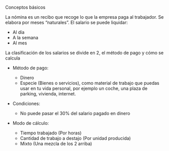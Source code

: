 Conceptos básicos

La nómina es un recibo que recoge lo que la empresa paga al trabajador. Se elabora por meses “naturales”. 
El salario se puede liquidar:
- Al día
- A la semana
- Al mes

La clasificación de los salarios se divide en 2, el método de pago y cómo se calcula

- Método de pago:
    - Dinero
    - Especie (Bienes o servicios), como material de trabajo que puedas usar en tu vida personal, por ejemplo un coche, una plaza de parking, vivienda, internet. 
- Condiciones: 
    - No puede pasar el 30% del salario pagado en dinero

- Modo de cálculo: 
    - Tiempo trabajado (Por horas)
    - Cantidad de trabajo a destajo (Por unidad producida)
    - Mixto (Una mezcla de los 2 arriba)
